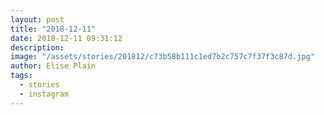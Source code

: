 ```yaml
---
layout: post
title: "2018-12-11"
date: 2018-12-11 09:31:12
description: 
image: "/assets/stories/201812/c73b58b111c1ed7b2c757c7f37f3c87d.jpg"
author: Elise Plain
tags: 
  - stories
  - instagram
---
```



<p></p>
